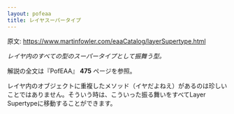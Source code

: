 ```yaml
---
layout: pofeaa
title: レイヤスーパータイプ
---
```


原文: <https://www.martinfowler.com/eaaCatalog/layerSupertype.html>

*レイヤ内のすべての型のスーパータイプとして振舞う型。*

解説の全文は『PofEAA』 **475** ページを参照。

レイヤ内のオブジェクトに重複したメソッド（イヤだよねえ）があるのは珍しいことではありません。そういう時は、こういった振る舞いをすべてLayer Supertypeに移動することができます。
